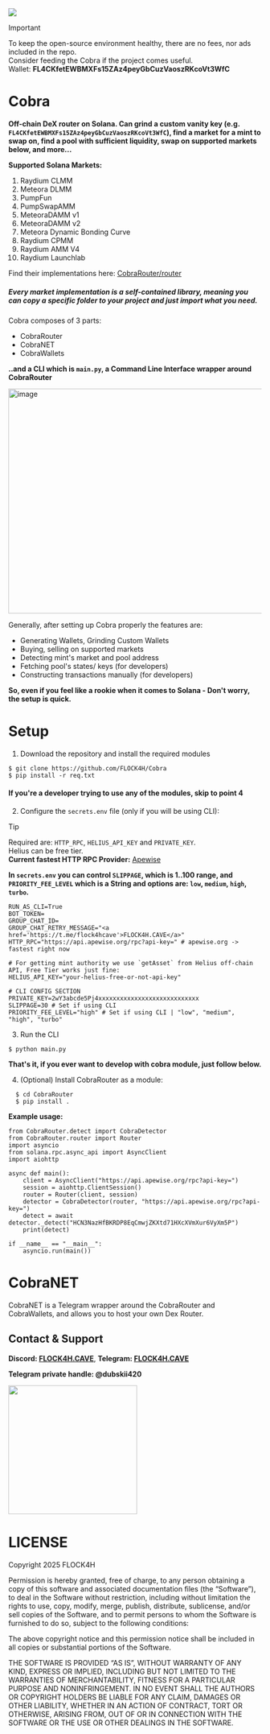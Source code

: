 <img src="https://github.com/FLOCK4H/Cobra/blob/main/imgs/cobra_banner.png" />

> [!IMPORTANT]
> To keep the open-source environment healthy, there are no fees, nor ads included in the repo.
> </br>
> Consider feeding the Cobra if the project comes useful.
> </br>
> Wallet: **FL4CKfetEWBMXFs15ZAz4peyGbCuzVaoszRKcoVt3WfC**

# Cobra

**Off-chain DeX router on Solana. Can grind a custom vanity key (e.g. `FL4CKfetEWBMXFs15ZAz4peyGbCuzVaoszRKcoVt3WfC`), find a market for a mint to swap on, find a pool with sufficient liquidity, swap on supported markets below, and more...** 

**Supported Solana Markets:**

1. Raydium CLMM
2. Meteora DLMM
3. PumpFun
4. PumpSwapAMM
5. MeteoraDAMM v1
6. MeteoraDAMM v2
7. Meteora Dynamic Bonding Curve
8. Raydium CPMM
9. Raydium AMM V4
10. Raydium Launchlab

Find their implementations here: [CobraRouter/router](https://github.com/FLOCK4H/Cobra/tree/main/CobraRouter/CobraRouter/router)

<h5>Every market implementation is a self-contained library, meaning you can copy a specific folder to your project and just import what you need.</h5>

Cobra composes of 3 parts:
- CobraRouter
- CobraNET
- CobraWallets

**..and a CLI which is `main.py`, a Command Line Interface wrapper around CobraRouter**

<img width="1075" height="447" alt="image" src="https://github.com/user-attachments/assets/58dc5704-fcf7-4272-a34d-15785b91cf4f" />

Generally, after setting up Cobra properly the features are:
- Generating Wallets, Grinding Custom Wallets
- Buying, selling on supported markets
- Detecting mint's market and pool address
- Fetching pool's states/ keys (for developers)
- Constructing transactions manually (for developers)

**So, even if you feel like a rookie when it comes to Solana - Don't worry, the setup is quick.**

# Setup

1. Download the repository and install the required modules

```
$ git clone https://github.com/FLOCK4H/Cobra
$ pip install -r req.txt
```

<h4>If you're a developer trying to use any of the modules, skip to point 4</h4>

2. Configure the `secrets.env` file (only if you will be using CLI):

> [!TIP]
> Required are: `HTTP_RPC`, `HELIUS_API_KEY` and `PRIVATE_KEY`.</br> 
> Helius can be free tier.</br>
> **Current fastest HTTP RPC Provider:** [Apewise](https://apewise.org)

**In `secrets.env` you can control `SLIPPAGE`, which is 1..100 range, and `PRIORITY_FEE_LEVEL` which is a String and options are: `low`, `medium`, `high`, `turbo`.**

```
RUN_AS_CLI=True
BOT_TOKEN=
GROUP_CHAT_ID=
GROUP_CHAT_RETRY_MESSAGE="<a href='https://t.me/flock4hcave'>FLOCK4H.CAVE</a>"
HTTP_RPC="https://api.apewise.org/rpc?api-key=" # apewise.org -> fastest right now

# For getting mint authority we use `getAsset` from Helius off-chain API, Free Tier works just fine:
HELIUS_API_KEY="your-helius-free-or-not-api-key" 

# CLI CONFIG SECTION
PRIVATE_KEY=2wY3abcde5Pj4xxxxxxxxxxxxxxxxxxxxxxxxxxxx
SLIPPAGE=30 # Set if using CLI
PRIORITY_FEE_LEVEL="high" # Set if using CLI | "low", "medium", "high", "turbo"
```

3. Run the CLI

`$ python main.py`

**That's it, if you ever want to develop with cobra module, just follow below.**

4. (Optional) Install CobraRouter as a module:

```
  $ cd CobraRouter
  $ pip install .
```

**Example usage:**

```
from CobraRouter.detect import CobraDetector
from CobraRouter.router import Router
import asyncio
from solana.rpc.async_api import AsyncClient
import aiohttp

async def main():
    client = AsyncClient("https://api.apewise.org/rpc?api-key=")
    session = aiohttp.ClientSession()
    router = Router(client, session)
    detector = CobraDetector(router, "https://api.apewise.org/rpc?api-key=")
    detect = await detector._detect("HCN3NazHfBKRDP8EqCmwjZKXtd71HXcXVmXur6VyXm5P")
    print(detect)

if __name__ == "__main__":
    asyncio.run(main())
```

# CobraNET

CobraNET is a Telegram wrapper around the CobraRouter and CobraWallets, and allows you to host your own Dex Router.


## Contact & Support

**Discord: [FLOCK4H.CAVE](https://discord.gg/thREUECv2a)**, **Telegram: [FLOCK4H.CAVE](https://t.me/flock4hcave)**

**Telegram private handle: @dubskii420**

<img src="https://github.com/user-attachments/assets/d655c153-0056-47fc-8314-6f919f18ed6d" width="256" />

# LICENSE

Copyright 2025 FLOCK4H

Permission is hereby granted, free of charge, to any person obtaining a copy of this software and associated documentation files (the “Software”), to deal in the Software without restriction, including without limitation the rights to use, copy, modify, merge, publish, distribute, sublicense, and/or sell copies of the Software, and to permit persons to whom the Software is furnished to do so, subject to the following conditions:

The above copyright notice and this permission notice shall be included in all copies or substantial portions of the Software.

THE SOFTWARE IS PROVIDED “AS IS”, WITHOUT WARRANTY OF ANY KIND, EXPRESS OR IMPLIED, INCLUDING BUT NOT LIMITED TO THE WARRANTIES OF MERCHANTABILITY, FITNESS FOR A PARTICULAR PURPOSE AND NONINFRINGEMENT. IN NO EVENT SHALL THE AUTHORS OR COPYRIGHT HOLDERS BE LIABLE FOR ANY CLAIM, DAMAGES OR OTHER LIABILITY, WHETHER IN AN ACTION OF CONTRACT, TORT OR OTHERWISE, ARISING FROM, OUT OF OR IN CONNECTION WITH THE SOFTWARE OR THE USE OR OTHER DEALINGS IN THE SOFTWARE.
